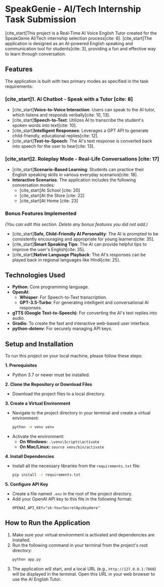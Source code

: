 # SpeakGenie - AI/Tech Internship Task Submission

[cite_start]This project is a Real-Time AI Voice English Tutor created for the SpeakGenie AI/Tech internship selection process[cite: 6]. [cite_start]The application is designed as an AI-powered English speaking and communication tool for students[cite: 3], providing a fun and effective way to learn through conversation.

## Features

The application is built with two primary modes as specified in the task requirements:

### [cite_start]1. AI Chatbot - Speak with a Tutor [cite: 8]
* [cite_start]**Voice-to-Voice Interaction**: Users can speak to the AI tutor, which listens and responds verbally[cite: 10, 13].
* [cite_start]**Speech-to-Text**: Utilizes AI to transcribe the student's spoken words into text[cite: 10].
* [cite_start]**Intelligent Responses**: Leverages a GPT API to generate child-friendly, educational replies[cite: 12].
* [cite_start]**Text-to-Speech**: The AI's text response is converted back into speech for the user to hear[cite: 13].

### [cite_start]2. Roleplay Mode - Real-Life Conversations [cite: 17]
* [cite_start]**Scenario-Based Learning**: Students can practice their English speaking skills in various everyday scenarios[cite: 18].
* **Interactive Scenarios**: The application includes the following conversation modes:
    * [cite_start]At School [cite: 20]
    * [cite_start]At the Store [cite: 22]
    * [cite_start]At Home [cite: 23]

### Bonus Features Implemented
*(You can edit this section. Delete any bonus features you did not add.)*
* [cite_start]**Safe, Child-Friendly AI Personality**: The AI is prompted to be consistently encouraging and appropriate for young learners[cite: 35].
* [cite_start]**Smart Speaking Tips**: The AI can provide helpful tips to improve the user's English[cite: 35].
* [cite_start]**Native Language Playback**: The AI's responses can be played back in regional languages like Hindi[cite: 25].

## Technologies Used
* **Python**: Core programming language.
* **OpenAI**:
    * **Whisper**: For Speech-to-Text transcription.
    * **GPT-3.5-Turbo**: For generating intelligent and conversational AI responses.
* **gTTS (Google Text-to-Speech)**: For converting the AI's text replies into audio.
* **Gradio**: To create the fast and interactive web-based user interface.
* **python-dotenv**: For securely managing API keys.

## Setup and Installation

To run this project on your local machine, please follow these steps:

**1. Prerequisites**
* Python 3.7 or newer must be installed.

**2. Clone the Repository or Download Files**
* Download the project files to a local directory.

**3. Create a Virtual Environment**
* Navigate to the project directory in your terminal and create a virtual environment:
    ```bash
    python -m venv venv
    ```
* Activate the environment:
    * **On Windows:** `.\venv\Scripts\activate`
    * **On Mac/Linux:** `source venv/bin/activate`

**4. Install Dependencies**
* Install all the necessary libraries from the `requirements.txt` file:
    ```bash
    pip install -r requirements.txt
    ```

**5. Configure API Key**
* Create a file named `.env` in the root of the project directory.
* Add your OpenAI API key to this file in the following format:
    ```
    OPENAI_API_KEY="sk-YourSecretApiKeyHere"
    ```

## How to Run the Application

1.  Make sure your virtual environment is activated and dependencies are installed.
2.  Run the following command in your terminal from the project's root directory:
    ```bash
    python app.py
    ```
3.  The application will start, and a local URL (e.g., `http://127.0.0.1:7860`) will be displayed in the terminal. Open this URL in your web browser to use the AI English Tutor.